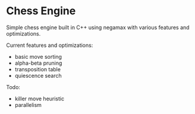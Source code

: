 # Chess Engine
 Simple chess engine built in C++ using negamax with various features and optimizations.
 
 Current features and optimizations:
 * basic move sorting
 * alpha-beta pruning
 * transposition table
 * quiescence search

Todo:
* killer move heuristic
* parallelism
